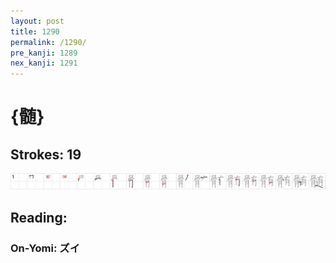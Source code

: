 ```yaml
---
layout: post
title: 1290
permalink: /1290/
pre_kanji: 1289
nex_kanji: 1291
---
```


# {髄}

## Strokes: 19

<div class="stroke"><img src="../images/E9AB84.png" /></div>

## Reading:

### On-Yomi: ズイ
